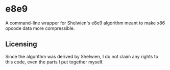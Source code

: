 # e8e9
A command-line wrapper for Shelwien's e8e9 algorithm meant to make x86 opcode data more compressible. 

## Licensing
Since the algorithm was derived by Shelwien, I do not claim any rights to this code, even the parts I put together myself.
